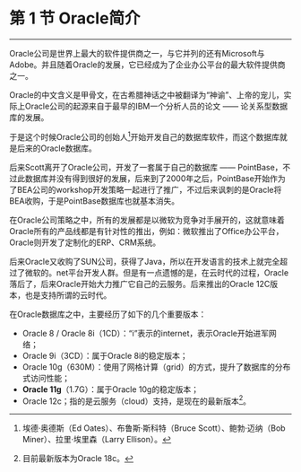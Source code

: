 # 第 1 节 Oracle简介

---

Oracle公司是世界上最大的软件提供商之一，与它并列的还有Microsoft与Adobe。并且随着Oracle的发展，它已经成为了企业办公平台的最大软件提供商之一。

Oracle的中文含义是甲骨文，在古希腊神话之中被翻译为“神谕”、上帝的宠儿，实际上Oracle公司的起源来自于最早的IBM一个分析人员的论文 —— 论关系型数据库的发展。

于是这个时候Oracle公司的创始人[^1]开始开发自己的数据库软件，而这个数据库就是后来的Oracle数据库。

后来Scott离开了Oracle公司，开发了一套属于自己的数据库 —— PointBase，不过此数据库并没有得到很好的发展，后来到了2000年之后，PointBase开始作为了BEA公司的workshop开发策略一起进行了推广，不过后来讽刺的是Oracle将BEA收购，于是PointBase数据库也就基本消失。

在Oracle公司策略之中，所有的发展都是以微软为竞争对手展开的，这就意味着Oracle所有的产品线都是有针对性的推出，例如：微软推出了Office办公平台，Oracle则开发了定制化的ERP、CRM系统。

后来Oracle又收购了SUN公司，获得了Java，所以在开发语言的技术上就完全超过了微软的。net平台开发人群。但是有一点遗憾的是，在云时代的过程，Oracle落后了，后来Oracle开始大力推广它自己的云服务。后来推出的Oracle 12C版本，也是支持所谓的云时代。

在Oracle数据库之中，主要经历了如下的几个重要版本：

* Oracle 8 / Oracle 8i（1CD）：“i”表示的internet，表示Oracle开始进军网络；
* Oracle 9i（3CD）：属于Oracle 8i的稳定版本；
* Oracle 10g（630M）：使用了网格计算（grid）的方式，提升了数据库的分布式访问性能；
* **Oracle 11g**（1.7G）：属于Oracle 10g的稳定版本；
* Oracle 12c；指的是云服务（cloud）支持，是现在的最新版本[^2]。

[^1]:埃德·奥德斯（Ed Oates）、布鲁斯·斯科特（Bruce Scott）、鲍勃·迈纳（Bob Miner）、拉里·埃里森（Larry Ellison）。
[^2]:目前最新版本为Oracle 18c。

